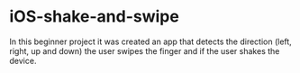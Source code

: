 # iOS-shake-and-swipe

In this beginner project it was created an app that detects the direction (left, right, up and down) the user swipes the finger and if the user shakes the device.

